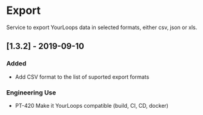 # Export
Service to export YourLoops data in selected formats, either csv, json or xls.

## [1.3.2] - 2019-09-10
### Added
- Add CSV format to the list of suported export formats

### Engineering Use
- PT-420 Make it YourLoops compatible (build, CI, CD, docker)